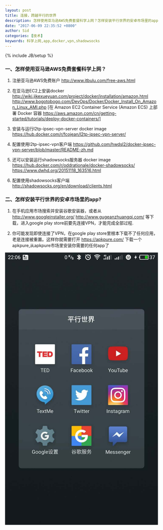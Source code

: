```yaml
---
layout: post
title: 连接，跨越平行的世界
description: 怎样使用亚马逊AWS免费套餐科学上网？怎样安装平行世界的安卓市场里的app?
date: "2017-06-09 22:35:52 +0800"
author: Sid
categories: [技术]
keywords: 科学上网,app,docker,vpn,shadowsocks
---
```


{% include JB/setup %}

### 一、怎样使用亚马逊AWS免费套餐科学上网？

1. 注册亚马逊AWS免费账户 
http://www.itbulu.com/free-aws.html

2. 在亚马逊EC2上安装docker
http://wiki.jikexueyuan.com/project/docker/installation/amazon.html
http://www.bogotobogo.com/DevOps/Docker/Docker_Install_On_Amazon_Linux_AMI.php
[在 Amazon EC2 Container Service (Amazon ECS) 上部署 Docker 容器 
https://aws.amazon.com/cn/getting-started/tutorials/deploy-docker-containers/]

3. 安装与运行l2tp-ipsec-vpn-server docker image
https://hub.docker.com/r/fcojean/l2tp-ipsec-vpn-server/

4. 配置使用l2tp-ipsec-vpn客户端
https://github.com/hwdsl2/docker-ipsec-vpn-server/blob/master/README-zh.md

5. 还可以安装运行shadowsocks服务器 docker image 
https://hub.docker.com/r/oddrationale/docker-shadowsocks/
https://www.dwhd.org/20151118_163516.html

6. 配置使用shadowsocks客户端
http://shadowsocks.org/en/download/clients.html


### 二、怎样安装平行世界的安卓市场里的app?

1. 在手机应用市场搜索并安装谷歌安装器，或者从
http://www.googleinstaller.org/
http://www.gugeanzhuangqi.com/
等下载，进入google play store前要先连接VPN，才能完成全部过程.

2. 你可能发现即使连接了VPN，在google play store里根本下载不了任何应用，老是连接被重置。这样你就需要打开
https://apkpure.com/
下载一个apkpure,从apkpure市场里安装你需要的任何app了

<img src="/resources/crossover.jpg" class="img-responsive" alt="apps in another world">